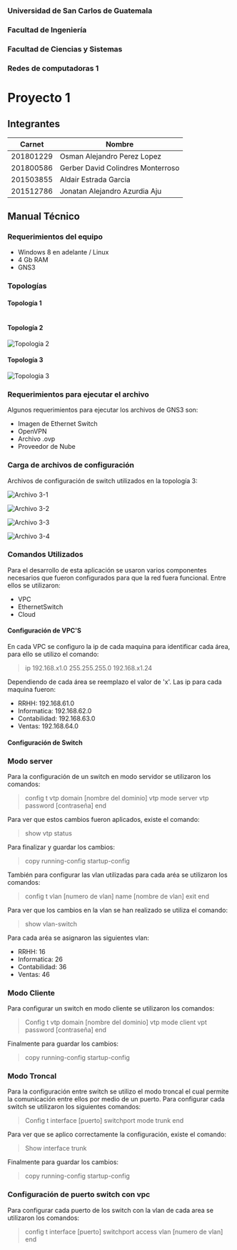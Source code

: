 ### Universidad de San Carlos de Guatemala
### Facultad de Ingeniería
### Facultad de Ciencias y Sistemas
### Redes de computadoras 1

# Proyecto 1

## Integrantes
| Carnet | Nombre |
| ------ | ------ |
| 201801229 |Osman Alejandro Perez Lopez|
| 201800586 |Gerber David Colindres Monterroso|
| 201503855 |Aldair Estrada Garcia|
| 201512786 | Jonatan Alejandro Azurdia Aju|

## Manual Técnico

### Requerimientos del equipo

- Windows 8 en adelante / Linux
- 4 Gb RAM
- GNS3

### Topologías

#### Topología 1

![]()

#### Topología 2

![Topologia 2](./Imagenes/Topologia2.png)

#### Topología 3

![Topologia 3](./Imagenes/Topologia3.jpg)

### Requerimientos para ejecutar el archivo

Algunos requerimientos para ejecutar los archivos de GNS3 son:
- Imagen de Ethernet Switch
- OpenVPN
- Archivo .ovp 
- Proveedor de Nube

### Carga de archivos de configuración

Archivos de configuración de switch utilizados en la topología 3:

![Archivo 3-1](./Imagenes/Topo3_Switch1.jpg)

![Archivo 3-2](./Imagenes/Topo3_Switch2.jpg)

![Archivo 3-3](./Imagenes/Topo3_Switch3.jpg)

![Archivo 3-4](./Imagenes/Topo3_Switch4.jpg)



### Comandos Utilizados

Para el desarrollo de esta aplicación se usaron varios componentes necesarios que fueron configurados para que la red fuera funcional. Entre ellos se utilizaron:
- VPC
- EthernetSwitch
- Cloud

#### Configuración de VPC'S
En cada VPC se configuro la ip de cada maquina para identificar cada área, para ello se utilizo el comando:

> ip 192.168.x1.0 255.255.255.0 192.168.x1.24

Dependiendo de cada área se reemplazo el valor de 'x'. Las ip para cada maquina fueron:
- RRHH: 192.168.61.0
- Informatica: 192.168.62.0
- Contabilidad: 192.168.63.0
- Ventas: 192.168.64.0

#### Configuración de Switch
### Modo server

Para la configuración de un switch en modo servidor se utilizaron los comandos:

> config t
> vtp domain [nombre del dominio]
> vtp mode server
> vtp password [contraseña]
> end

Para ver que estos cambios fueron aplicados, existe el comando:

> show vtp status

Para finalizar y guardar los cambios:

> copy running-config startup-config

También para configurar las vlan utilizadas para cada aréa se utilizaron los comandos:

> config t
> vlan [numero de vlan]
> name [nombre de vlan]
> exit
> end

Para ver que los cambios en la vlan se han realizado se utiliza el comando:

> show vlan-switch

Para cada aréa se asignaron las siguientes vlan:
- RRHH: 16
- Informatica: 26
- Contabilidad: 36
- Ventas: 46

### Modo Cliente

Para configurar un switch en modo cliente se utilizaron los comandos:

> Config t
> vtp domain [nombre del dominio]
> vtp mode client
> vpt password [contraseña]
> end

Finalmente para guardar los cambios:

> copy running-config startup-config


### Modo Troncal

Para la configuración entre switch se utilizo el modo troncal el cual permite la comunicación entre ellos por medio de un puerto. Para configurar cada switch se utilizaron los siguientes comandos:

> Config t
> interface [puerto]
> switchport mode trunk
> end

Para ver que se aplico correctamente la configuración, existe el comando:

> Show interface trunk

Finalmente para guardar los cambios:

> copy running-config startup-config


### Configuración de puerto switch con vpc

Para configurar cada puerto de los switch con la vlan de cada area se utilizaron los comandos:

> config t
> interface [puerto]
> switchport access vlan [numero de vlan]
> end
